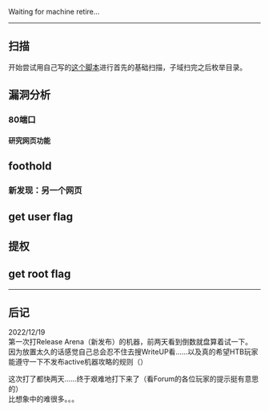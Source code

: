 Waiting for machine retire...

---

## 扫描

开始尝试用自己写的[这个脚本](./HTB_Shoppy.md#HTB_easy机器侦查脚本)进行首先的基础扫描，子域扫完之后枚举目录。



## 漏洞分析

### 80端口

#### 研究网页功能



## foothold


### 新发现：另一个网页




## get user flag





## 提权






## get root flag


---

## 后记

2022/12/19  
第一次打Release Arena（新发布）的机器，前两天看到倒数就盘算着试一下。  
因为放置太久的话感觉自己总会忍不住去搜WriteUP看……以及真的希望HTB玩家能遵守一下不发布active机器攻略的规则（）

这次打了都快两天……终于艰难地打下来了（看Forum的各位玩家的提示挺有意思的）  
比想象中的难很多。。。